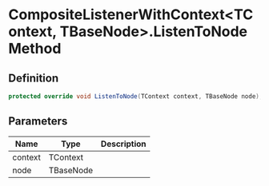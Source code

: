 # CompositeListenerWithContext&lt;TContext, TBaseNode&gt;.ListenToNode Method
## Definition

```c#
protected override void ListenToNode(TContext context, TBaseNode node);
```

## Parameters

| Name | Type | Description |
| ---- | ---- | ----------- |
| context | TContext |  |
| node | TBaseNode |  |

